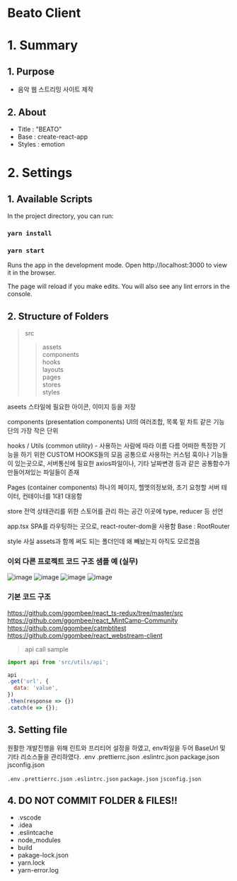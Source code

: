 # Beato Client

# 1. Summary

## 1. Purpose

- 음악 웹 스트리밍 사이트 제작 

## 2. About

- Title : "BEATO" 
- Base : create-react-app
- Styles : emotion 

# 2. Settings

## 1. Available Scripts

In the project directory, you can run:

### `yarn install`

### `yarn start`

Runs the app in the development mode.
Open http://localhost:3000 to view it in the browser.

The page will reload if you make edits.
You will also see any lint errors in the console.

## 2. Structure of Folders

> src
> <br>
>
> > assets 
> > <br>
> > components 
> > <br>
> > hooks
> > <br>
> > layouts
> > <br>
> > pages
> > <br>
> > stores
> > <br>
> > styles

aseets
스타일에 필요한 아이콘, 이미지 등을 저장

components (presentation components)
UI의 여러조합, 목록 밑 차트 같은 기능단의 가장 작은 단위

hooks / Utils  (common utility) - 사용하는 사람에 따라 이름 다름
어떠한 특정한 기능을 하기 위한 CUSTOM HOOKS들의 모음
공통으로 사용하는 커스텀 훅이나 기능들이 있는곳으로,
서버통신에 필요한 axios파일이나, 기타 날짜변경 등과 같은 공통함수가 만들어져있는 파일들이 존재

Pages  (container components)
하나의 페이지, 헬멧의정보와, 초기 요청할 서버 테이터, 컨테이너를 1대1 대응함

store
전역 상태관리를 위한 스토어를 관리 하는 공간 이곳에 type, reducer 등 선언

app.tsx
SPA를 라우팅하는 곳으로, react-router-dom을 사용함
Base : RootRouter

style
사실 assets과 함께 써도 되는 폴더인데 왜 빼놨는지 아직도 모르겠음

### 이외 다른 프로젝트 코드 구조 샘플 예 (실무)
![image](https://user-images.githubusercontent.com/58289110/196109846-4b2fad71-e01d-4a74-ae42-a3e5b8213f20.png)
![image](https://user-images.githubusercontent.com/58289110/196109916-e349cadd-a81e-4897-b8c1-2aba6a07364f.png)
![image](https://user-images.githubusercontent.com/58289110/196110012-6ace4758-76df-4801-9c1e-c396a5adcb0c.png)
![image](https://user-images.githubusercontent.com/58289110/196110085-933af8ff-c8c7-4da8-8584-be865290a994.png)

### 기본 코드 구조
https://github.com/ggombee/react_ts-redux/tree/master/src
<br/>
https://github.com/ggombee/react_MintCamp-Community
<br/>
https://github.com/ggombee/catmbtitest
<br/>
https://github.com/ggombee/react_webstream-client
<br/>

> api call sample
```javascript
import api from 'src/utils/api';

api
.get('url', {
  data: 'value',
})
.then(response => {})
.catch(e => {});
  ```

## 3. Setting file
원활한 개발진행을 위해 린트와 프리티어 설정을 하였고, env파일을 두어 BaseUrl 및 기타 리소스들을 관리하였다.
.env .prettierrc.json .eslintrc.json package.json jsconfig.json

`.env` 
`.prettierrc.json`
`.eslintrc.json`
`package.json`
`jsconfig.json`


## 4. DO NOT COMMIT FOLDER & FILES!!

- .vscode
- .idea
- .eslintcache
- node_modules
- build
- pakage-lock.json
- yarn.lock
- yarn-error.log



